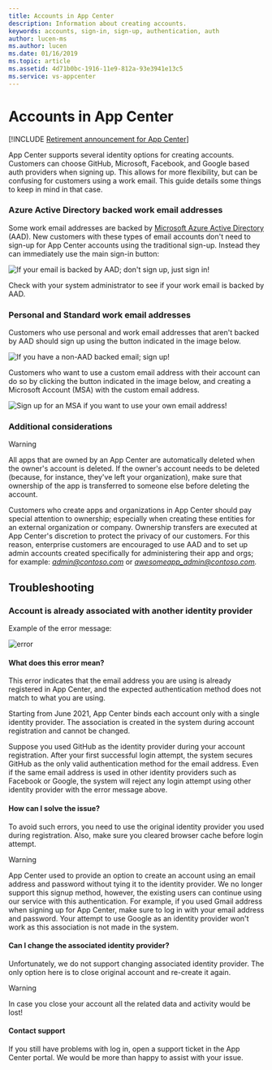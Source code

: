 ```yaml
---
title: Accounts in App Center
description: Information about creating accounts.
keywords: accounts, sign-in, sign-up, authentication, auth
author: lucen-ms
ms.author: lucen
ms.date: 01/16/2019
ms.topic: article
ms.assetid: 4d71b0bc-1916-11e9-812a-93e3941e13c5
ms.service: vs-appcenter
---
```


# Accounts in App Center

[!INCLUDE [Retirement announcement for App Center](../includes/retirement.md)]

App Center supports several identity options for creating accounts. Customers can choose GitHub, Microsoft, Facebook, and Google based auth providers when signing up. This allows for more flexibility, but can be confusing for customers using a work email. This guide details some things to keep in mind in that case.

### Azure Active Directory backed work email addresses
Some work email addresses are backed by [Microsoft Azure Active Directory](https://azure.microsoft.com/services/active-directory/) (AAD). New customers with these types of email accounts don't need to sign-up for App Center accounts using the traditional sign-up. Instead they can immediately use the main sign-in button:

![If your email is backed by AAD; don't sign up, just sign in!](images/sign_in_arrow.png)

Check with your system administrator to see if your work email is backed by AAD.

### Personal and Standard work email addresses
Customers who use personal and work email addresses that aren't backed by AAD should sign up using the button indicated in the image below.

![If you have a non-AAD backed email; sign up!](images/sign_up_arrow.png)

Customers who want to use a custom email address with their account can do so by clicking the button indicated in the image below, and creating a Microsoft Account (MSA) with the custom email address.

![Sign up for an MSA if you want to use your own email address!](images/sign_up_msa_arrow.png)

### Additional considerations
> [!WARNING]
> All apps that are owned by an App Center are automatically deleted when the owner's account is deleted. If the owner's account needs to be deleted (because, for instance, they've left your organization), make sure that ownership of the app is transferred to someone else before deleting the account.

Customers who create apps and organizations in App Center should pay special attention to ownership; especially when creating these entities for an external organization or company. Ownership transfers are executed at App Center's discretion to protect the privacy of our customers. For this reason, enterprise customers are encouraged to use AAD and to set up admin accounts created specifically for administering their app and orgs; for example: <i>admin@contoso.com</i> or <i>awesomeapp_admin@contoso.com.</i>

## Troubleshooting

### Account is already associated with another identity provider

Example of the error message:

![error](images/account_is_already_associated_with_another_identity_provier_error.png)

#### What does this error mean?

This error indicates that the email address you are using is already registered in App Center, and the expected authentication method does not match to what you are using.

Starting from June 2021, App Center binds each account only with a single identity provider. The association is created in the system during account registration and cannot be changed.

Suppose you used GitHub as the identity provider during your account registration. After your first successful login attempt, the system secures GitHub as the only valid authentication method for the email address. Even if the same email address is used in other identity providers such as Facebook or Google, the system will reject any login attempt using other identity provider with the error message above.

#### How can I solve the issue?

To avoid such errors, you need to use the original identity provider you used during registration. Also, make sure you cleared browser cache before login attempt.

> [!WARNING]
> App Center used to provide an option to create an account using an email address and password without tying it to the identity provider. We no longer support this signup method, however, the existing users can continue using our service with this authentication. For example, if you used Gmail address when signing up for App Center, make sure to log in with your email address and password. Your attempt to use Google as an identity provider won't work as this association is not made in the system.

#### Can I change the associated identity provider?

Unfortunately, we do not support changing associated identity provider. The only option here is to close original account and re-create it again.

> [!WARNING]
> In case you close your account all the related data and activity would be lost!

#### Contact support

If you still have problems with log in, open a support ticket in the App Center portal. We would be more than happy to assist with your issue.

